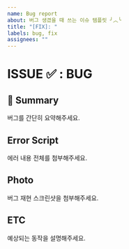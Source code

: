 ```yaml
---
name: Bug report
about: 버그 생겼을 때 쓰는 이슈 템플릿 ╯︿╰
title: "[FIX]: "
labels: bug, fix
assignees: ""
---
```


# ISSUE ✅ : BUG

## 📖 Summary

버그를 간단히 요약해주세요.

## Error Script

에러 내용 전체를 첨부해주세요.

## Photo

버그 재현 스크린샷을 첨부해주세요.

## ETC

예상되는 동작을 설명해주세요.
